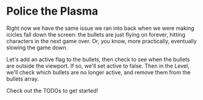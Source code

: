 # Police the Plasma

Right now we have the same issue we ran into back when we were making icicles fall down the screen: the bullets are just flying on forever, hitting characters in the next game over. Or, you know, more practically, eventually slowing the game down.

Let's add an active flag to the bullets, then check to see when the bullets are outside the viewport. If so, we'll set active to false. Then in the Level, we'll check which bullets are no longer active, and remove them from the bullets array.
 
Check out the TODOs to get started!

